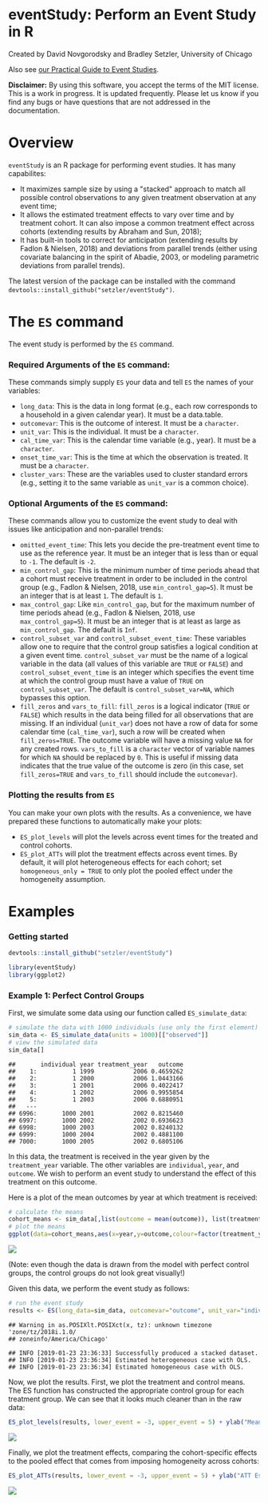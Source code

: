 eventStudy: Perform an Event Study in R
================

Created by David Novgorodsky and Bradley Setzler, University of Chicago

Also see [our Practical Guide to Event Studies](https://github.com/setzler/eventStudy/blob/master/guide/event_study_guide.pdf).

**Disclaimer:** By using this software, you accept the terms of the MIT license. This is a work in progress. It is updated frequently. Please let us know if you find any bugs or have questions that are not addressed in the documentation.

Overview
========

`eventStudy` is an R package for performing event studies. It has many capabilites:

-   It maximizes sample size by using a "stacked" approach to match all possible control observations to any given treatment observation at any event time;
-   It allows the estimated treatment effects to vary over time and by treatment cohort. It can also impose a common treatment effect across cohorts (extending results by Abraham and Sun, 2018);
-   It has built-in tools to correct for anticipation (extending results by Fadlon & Nielsen, 2018) and deviations from parallel trends (either using covariate balancing in the spirit of Abadie, 2003, or modeling parametric deviations from parallel trends).

The latest version of the package can be installed with the command `devtools::install_github("setzler/eventStudy")`.

The `ES` command
================

The event study is performed by the `ES` command.

### Required Arguments of the `ES` command:

These commands simply supply `ES` your data and tell `ES` the names of your variables:

-   `long_data`: This is the data in long format (e.g., each row corresponds to a household in a given calendar year). It must be a data.table.
-   `outcomevar`: This is the outcome of interest. It must be a `character`.
-   `unit_var`: This is the individual. It must be a `character`.
-   `cal_time_var`: This is the calendar time variable (e.g., year). It must be a `character`.
-   `onset_time_var`: This is the time at which the observation is treated. It must be a `character`.
-   `cluster_vars`: These are the variables used to cluster standard errors (e.g., setting it to the same variable as `unit_var` is a common choice).

### Optional Arguments of the `ES` command:

These commands allow you to customize the event study to deal with issues like anticipation and non-parallel trends:

-   `omitted_event_time`: This lets you decide the pre-treatment event time to use as the reference year. It must be an integer that is less than or equal to `-1`. The default is `-2`.
-   `min_control_gap`: This is the minimum number of time periods ahead that a cohort must receive treatment in order to be included in the control group (e.g., Fadlon & Nielsen, 2018, use `min_control_gap=5`). It must be an integer that is at least `1`. The default is `1`.
-   `max_control_gap`: Like `min_control_gap`, but for the maximum number of time periods ahead (e.g., Fadlon & Nielsen, 2018, use `max_control_gap=5`). It must be an integer that is at least as large as `min_control_gap`. The default is `Inf`.
-   `control_subset_var` and `control_subset_event_time`: These variables allow one to require that the control group satisfies a logical condition at a given event time. `control_subset_var` must be the name of a logical variable in the data (all values of this variable are `TRUE` or `FALSE`) and `control_subset_event_time` is an integer which specifies the event time at which the control group must have a value of `TRUE` on `control_subset_var`. The default is `control_subset_var=NA`, which bypasses this option.
-   `fill_zeros` and `vars_to_fill`: `fill_zeros` is a logical indicator (`TRUE` or `FALSE`) which results in the data being filled for all observations that are missing. If an individual (`unit_var`) does not have a row of data for some calendar time (`cal_time_var`), such a row will be created when `fill_zeros=TRUE`. The outcome variable will have a missing value `NA` for any created rows. `vars_to_fill` is a `character` vector of variable names for which `NA` should be replaced by `0`. This is useful if missing data indicates that the true value of the outcome is zero (in this case, set `fill_zeros=TRUE` and `vars_to_fill` should include the `outcomevar`).

### Plotting the results from `ES`

You can make your own plots with the results. As a convenience, we have prepared these functions to automatically make your plots:

-   `ES_plot_levels` will plot the levels across event times for the treated and control cohorts.
-   `ES_plot_ATTs` will plot the treatment effects across event times. By default, it will plot heterogeneous effects for each cohort; set `homogeneous_only = TRUE` to only plot the pooled effect under the homogeneity assumption.

Examples
========

### Getting started

``` r
devtools::install_github("setzler/eventStudy")
```

``` r
library(eventStudy)
library(ggplot2)
```

### Example 1: Perfect Control Groups

First, we simulate some data using our function called `ES_simulate_data`:

``` r
# simulate the data with 1000 individuals (use only the first element)
sim_data <- ES_simulate_data(units = 1000)[["observed"]]
# view the simulated data
sim_data[]
```

    ##       individual year treatment_year   outcome
    ##    1:          1 1999           2006 0.4659262
    ##    2:          1 2000           2006 1.0443166
    ##    3:          1 2001           2006 0.4022417
    ##    4:          1 2002           2006 0.9955854
    ##    5:          1 2003           2006 0.6880951
    ##   ---                                         
    ## 6996:       1000 2001           2002 0.8215460
    ## 6997:       1000 2002           2002 0.6936623
    ## 6998:       1000 2003           2002 0.8240132
    ## 6999:       1000 2004           2002 0.4881100
    ## 7000:       1000 2005           2002 0.6805106

In this data, the treatment is received in the year given by the `treatment_year` variable. The other variables are `individual`, `year`, and `outcome`. We wish to perform an event study to understand the effect of this treatment on this outcome.

Here is a plot of the mean outcomes by year at which treatment is received:

``` r
# calculate the means
cohort_means <- sim_data[,list(outcome = mean(outcome)), list(treatment_year,year)]
# plot the means
ggplot(data=cohort_means,aes(x=year,y=outcome,colour=factor(treatment_year))) + geom_line() + labs(x = "Year", y = "Outcome", color = "Treatment") + theme_bw(base_size=16)
```

![](README_files/figure-markdown_github-ascii_identifiers/unnamed-chunk-4-1.png)

(Note: even though the data is drawn from the model with perfect control groups, the control groups do not look great visually!)

Given this data, we perform the event study as follows:

``` r
# run the event study
results <- ES(long_data=sim_data, outcomevar="outcome", unit_var="individual", cal_time_var="year", onset_time_var="treatment_year", cluster_vars="individual")
```

    ## Warning in as.POSIXlt.POSIXct(x, tz): unknown timezone 'zone/tz/2018i.1.0/
    ## zoneinfo/America/Chicago'

    ## INFO [2019-01-23 23:36:33] Successfully produced a stacked dataset.
    ## INFO [2019-01-23 23:36:34] Estimated heterogeneous case with OLS.
    ## INFO [2019-01-23 23:36:34] Estimated homogeneous case with OLS.

Now, we plot the results. First, we plot the treatment and control means. The ES function has constructed the appropriate control group for each treatment group. We can see that it looks much cleaner than in the raw data:

``` r
ES_plot_levels(results, lower_event = -3, upper_event = 5) + ylab("Mean of the Outcome")
```

![](README_files/figure-markdown_github-ascii_identifiers/unnamed-chunk-6-1.png)

Finally, we plot the treatment effects, comparing the cohort-specific effects to the pooled effect that comes from imposing homogeneity across cohorts:

``` r
ES_plot_ATTs(results, lower_event = -3, upper_event = 5) + ylab("ATT Estimate (95% CI)")
```

![](README_files/figure-markdown_github-ascii_identifiers/unnamed-chunk-7-1.png)
